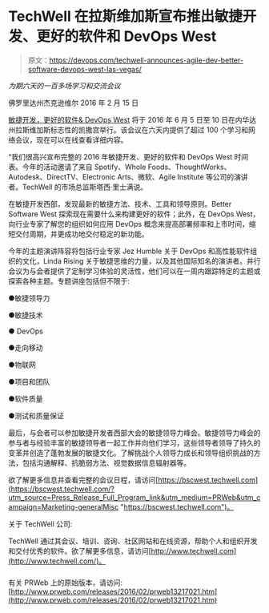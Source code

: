 # TechWell 在拉斯维加斯宣布推出敏捷开发、更好的软件和 DevOps West

> 原文：<https://devops.com/techwell-announces-agile-dev-better-software-devops-west-las-vegas/>

*为期六天的一百多场学习和交流会议*

佛罗里达州杰克逊维尔 2016 年 2 月 15 日

[敏捷开发，更好的软件& DevOps West](https://bscwest.techwell.com/?utm_source=Press_Release_Full_Program_link&utm_medium=PRWeb&utm_campaign=Marketing-generalMisc "Agile Dev, Better Software &amp; DevOps West") 将于 2016 年 6 月 5 日至 10 日在内华达州拉斯维加斯标志性的凯撒宫举行。该会议在六天内提供了超过 100 个学习和网络会议，现在可以在线查看详细内容。

“我们很高兴宣布完整的 2016 年敏捷开发、更好的软件和 DevOps West 时间表。今年的活动邀请了来自 Spotify、Whole Foods、ThoughtWorks、Autodesk、DirectTV、Electronic Arts、微软、Agile Institute 等公司的演讲者。TechWell 的市场总监斯塔西·里士满说。

在敏捷开发西部，发现最新的敏捷方法、技术、工具和领导原则。Better Software West 探索现在需要什么来构建更好的软件；此外，在 DevOps West，向行业专家了解您的组织如何应用 DevOps 概念来提高部署频率和上市时间，缩短交付周期，并更成功地交付稳定的新功能。

今年的主题演讲阵容将包括行业专家 Jez Humble 关于 DevOps 和高性能软件组织的文化，Linda Rising 关于敏捷思维的力量，以及其他国际知名的演讲者。并行会议为与会者提供了定制学习体验的灵活性，他们可以在一周内跟踪特定的主题或探索各种主题。专题讲座包括但不限于:

●敏捷领导力

●敏捷技术

● DevOps

●走向移动

●物联网

●项目和团队

●软件质量

●测试和质量保证

最后，与会者可以参加敏捷开发者西部大会的敏捷领导力峰会。敏捷领导力峰会的参与者与经验丰富的敏捷领导者一起工作并向他们学习，这些领导者领导了持久的变革并创造了蓬勃发展的敏捷文化。了解挑战个人领导力成长和领导组织挑战的方法，包括沟通解释、抗脆弱方法、视觉数据信息辐射器等。

欲了解更多信息并查看完整的会议日程，请访问[https://bscwest.techwell.com](https://bscwest.techwell.com/?utm_source=Press_Release_Full_Program_link&utm_medium=PRWeb&utm_campaign=Marketing-generalMisc "https://bscwest.techwell.com")。

关于 TechWell 公司:

TechWell 通过其会议、培训、咨询、社区网站和在线资源，帮助个人和组织开发和交付优秀的软件。欲了解更多信息，请访问[http://www.techwell.com](http://www.techwell.com/)。

###

有关 PRWeb 上的原始版本，请访问:[http://www.prweb.com/releases/2016/02/prweb13217021.htm](http://www.prweb.com/releases/2016/02/prweb13217021.htm)